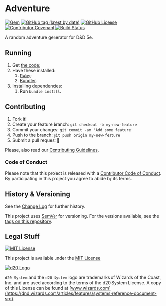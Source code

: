 # Adventure

[![Gem](https://img.shields.io/gem/v/Adventure)](https://github.com/Nereare/Adventure)
[![GitHub tag (latest by date)](https://img.shields.io/github/v/tag/Nereare/Adventure)](https://github.com/Nereare/Adventure/releases)
[![GitHub License](https://img.shields.io/github/license/Nereare/Adventure)](LICENSE.md)
[![Contributor Covenant](https://img.shields.io/badge/Contributor%20Covenant-v1.4%20adopted-ff69b4.svg)](CODE-OF-CONDUCT.md)
[![Build Status](https://travis-ci.org/Nereare/Adventure.svg?branch=master)](https://travis-ci.org/Nereare/Adventure)

A random adventure generator for D&D 5e.

## Running

1. Get [the code](https://github.com/Nereare/Adventure/archive/master.zip);
2. Have these installed:
    1. [Ruby](https://www.ruby-lang.org);
    2. [Bundler](https://bundler.io/).
3. Installing dependencies:
    1. Run `bundle install`.

## Contributing

1. Fork it!
2. Create your feature branch: `git checkout -b my-new-feature`
3. Commit your changes: `git commit -am 'Add some feature'`
4. Push to the branch: `git push origin my-new-feature`
5. Submit a pull request :tada:

Please, also read our [Contributing Guidelines](CONTRIBUTING.md).

### Code of Conduct

Please note that this project is released with a [Contributor Code of Conduct](CODE-OF-CONDUCT.md). By participating in this project you agree to abide by its terms.

## History & Versioning

See the [Change Log](CHANGELOG.md) for further history.

This project uses [SemVer](http://semver.org/) for versioning. For the versions available, see the [tags on this repository](https://github.com/Nereare/Adventure/tags).

## Legal Stuff

[![MIT License](https://i.imgur.com/Ze3dFob.png)](LICENSE.md)

This project is available under the [MIT License](https://opensource.org/licenses/MIT)

[![d20 Logo](https://i.imgur.com/8CG0VEv.png)](OGL.md)

`d20 System` and the `d20 System` logo are trademarks of Wizards of the Coast, Inc. and are used according to the terms of the d20 System License. A copy of this License can be found at [www.wizards.com](https://dnd.wizards.com/articles/features/systems-reference-document-srd).
